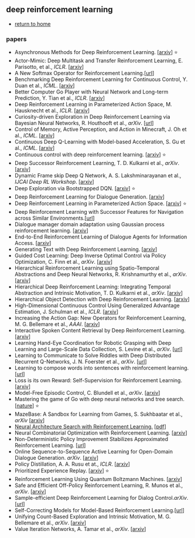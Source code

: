## deep reinforcement learning

- [return to home](../../README.md)

### papers

- Asynchronous Methods for Deep Reinforcement Learning. [[arxiv](http://arxiv.org/abs/1602.01783)] :star: 
- Actor-Mimic: Deep Multitask and Transfer Reinforcement Learning, E. Parisotto, et al., *ICLR*. [[arxiv](http://arxiv.org/abs/1511.06342)]
- A New Softmax Operator for Reinforcement Learning.[[url](https://128.84.21.199/abs/1612.05628?context=cs)]
- Benchmarking Deep Reinforcement Learning for Continuous Control, Y. Duan et al., *ICML*. [[arxiv](https://arxiv.org/abs/1604.06778)]
- Better Computer Go Player with Neural Network and Long-term Prediction, Y. Tian et al., *ICLR*. [[arxiv](http://arxiv.org/abs/1511.06410)]
- Deep Reinforcement Learning in Parameterized Action Space, M. Hausknecht et al., *ICLR*. [[arxiv](http://arxiv.org/abs/1511.04143)]
- Curiosity-driven Exploration in Deep Reinforcement Learning via Bayesian Neural Networks, R. Houthooft et al., *arXiv*. [[url](http://arxiv.org/abs/1605.09674)]
- Control of Memory, Active Perception, and Action in Minecraft, J. Oh et al., *ICML*. [[arxiv](http://arxiv.org/abs/1605.09128)]
- Continuous Deep Q-Learning with Model-based Acceleration, S. Gu et al., *ICML*. [[arxiv](http://arxiv.org/abs/1603.00748)]
- Continuous control with deep reinforcement learning. [[arxiv](http://arxiv.org/abs/1509.02971)] :star: 
- Deep Successor Reinforcement Learning, T. D. Kulkarni et al., *arXiv*. [[arxiv](http://arxiv.org/abs/1606.02396)]
- Dynamic Frame skip Deep Q Network, A. S. Lakshminarayanan et al., *IJCAI Deep RL Workshop*. [[arxiv](http://arxiv.org/abs/1605.05365)]
- Deep Exploration via Bootstrapped DQN. [[arxiv](http://arxiv.org/abs/1602.04621)] :star: 
- Deep Reinforcement Learning for Dialogue Generation. [[arxiv](https://arxiv.org/abs/1606.01541)]
- Deep Reinforcement Learning in Parameterized Action Space. [[arxiv](http://arxiv.org/abs/1511.04143)] :star: 
- Deep Reinforcement Learning with Successor Features for Navigation across Similar Environments.[[url](https://scirate.com/arxiv/1612.05533)]
- Dialogue manager domain adaptation using Gaussian process reinforcement learning. [[arxiv](https://arxiv.org/abs/1609.02846)]
- End-to-End Reinforcement Learning of Dialogue Agents for Information Access. [[arxiv](https://arxiv.org/abs/1609.00777)]
- Generating Text with Deep Reinforcement Learning. [[arxiv](https://arxiv.org/abs/1510.09202)]
- Guided Cost Learning: Deep Inverse Optimal Control via Policy Optimization, C. Finn et al., *arXiv*. [[arxiv](http://arxiv.org/abs/1603.00448)]
- Hierarchical Reinforcement Learning using Spatio-Temporal Abstractions and Deep Neural Networks, R. Krishnamurthy et al., *arXiv*. [[arxiv](https://arxiv.org/abs/1605.05359)]
- Hierarchical Deep Reinforcement Learning: Integrating Temporal Abstraction and Intrinsic Motivation, T. D. Kulkarni et al., *arXiv*. [[arxiv](https://arxiv.org/abs/1604.06057)]
- Hierarchical Object Detection with Deep Reinforcement Learning. [[arxiv](https://arxiv.org/abs/1611.03718)]
- High-Dimensional Continuous Control Using Generalized Advantage Estimation, J. Schulman et al., *ICLR*. [[arxiv](http://arxiv.org/abs/1506.02438)]
- Increasing the Action Gap: New Operators for Reinforcement Learning, M. G. Bellemare et al., *AAAI*. [[arxiv](http://arxiv.org/abs/1512.04860)]
- Interactive Spoken Content Retrieval by Deep Reinforcement Learning. [[arxiv](https://arxiv.org/abs/1609.05234)]
- Learning Hand-Eye Coordination for Robotic Grasping with Deep Learning and Large-Scale Data Collection, S. Levine et al., *arXiv*. [[url](http://arxiv.org/abs/1603.02199)]
- Learning to Communicate to Solve Riddles with Deep Distributed Recurrent Q-Networks, J. N. Foerster et al., *arXiv*. [[url](http://arxiv.org/abs/1602.02672)]
- Learning to compose words into sentences with reinforcement learning. [[url](https://www.google.com.hk/url?sa=t&rct=j&q=&esrc=s&source=web&cd=3&cad=rja&uact=8&ved=0ahUKEwim56OJ1I_RAhUJi1QKHcDRAEYQFgg2MAI&url=https%3A%2F%2Fwww.reddit.com%2Fr%2FMachineLearning%2Fcomments%2F5b373g%2Fr_learning_to_compose_words_into_sentences_with%2F&usg=AFQjCNFBoour5fTqAiKQF1NXNon2e-j9pA)]
- Loss is its own Reward: Self-Supervision for Reinforcement Learning.[[arxiv](https://arxiv.org/abs/1612.07307)]
- Model-Free Episodic Control, C. Blundell et al., *arXiv*. [[arxiv](http://arxiv.org/abs/1606.04460)]
- Mastering the game of Go with deep neural networks and tree search. [[nature](http://www.nature.com/nature/journal/v529/n7587/full/nature16961.html)] :star: 
- MazeBase: A Sandbox for Learning from Games, S. Sukhbaatar et al., *arXiv* [[arxiv](http://arxiv.org/abs/1511.07401)]
- [Neural Architecture Search with Reinforcement Learning.](https://mp.weixin.qq.com/s?__biz=MzI0ODcxODk5OA==&mid=2247483966&idx=1&sn=e3fde0461e10e220aca322ca9395958c) [[pdf](https://openreview.net/pdf?id=r1Ue8Hcxg)]
- Neural Combinatorial Optimization with Reinforcement Learning. [[arxiv](https://arxiv.org/abs/1611.09940)]
- Non-Deterministic Policy Improvement Stabilizes Approximated Reinforcement Learning. [[url](https://ewrl.files.wordpress.com/2016/11/ewrl13-2016-submission_2.pdf)]
- Online Sequence-to-Sequence Active Learning for Open-Domain Dialogue Generation. *arXiv*. [[arxiv](https://arxiv.org/abs/1612.03929)]
- Policy Distillation, A. A. Rusu et at., *ICLR*. [[arxiv](http://arxiv.org/abs/1511.06295)]
- Prioritized Experience Replay. [[arxiv](http://arxiv.org/abs/1511.05952)] :star:
- Reinforcement Learning Using Quantum Boltzmann Machines. [[arxiv](https://arxiv.org/abs/1612.05695)]
- Safe and Efficient Off-Policy Reinforcement Learning, R. Munos et al., *arXiv*. [[arxiv](https://arxiv.org/abs/1606.02647)]
- Sample-efficient Deep Reinforcement Learning for Dialog Control.*arXiv*.[[url](https://scirate.com/arxiv/1612.06000)]
- Self-Correcting Models for Model-Based Reinforcement Learning.[[url](https://scirate.com/arxiv/1612.06018)]
- Unifying Count-Based Exploration and Intrinsic Motivation, M. G. Bellemare et al., *arXiv*. [[arxiv](https://arxiv.org/abs/1606.01868)]
- Value Iteration Networks, A. Tamar et al., *arXiv*. [[arxiv](http://arxiv.org/abs/1602.02867)]
